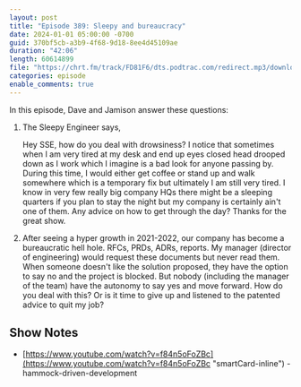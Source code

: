 ```yaml
---
layout: post
title: "Episode 389: Sleepy and bureaucracy"
date: 2024-01-01 05:00:00 -0700
guid: 370bf5cb-a3b9-4f68-9d18-8ee4d45109ae
duration: "42:06"
length: 60614899
file: "https://chrt.fm/track/FD81F6/dts.podtrac.com/redirect.mp3/download.softskills.audio/sse-389.mp3"
categories: episode
enable_comments: true
---
```


In this episode, Dave and Jamison answer these questions:

1. The Sleepy Engineer says,
   
   Hey SSE, how do you deal with drowsiness? I notice that sometimes when I am very tired at my desk and end up eyes closed head drooped down as I work which I imagine is a bad look for anyone passing by. During this time, I would either get coffee or stand up and walk somewhere which is a temporary fix but ultimately I am still very tired. I know in very few really big company HQs there might be a sleeping quarters if you plan to stay the night but my company is certainly ain't one of them. Any advice on how to get through the day?
   Thanks for the great show.

2. After seeing a hyper growth in 2021-2022, our company has become a bureaucratic hell hole. RFCs, PRDs, ADRs, reports. My manager (director of engineering) would request these documents but never read them. When someone doesn't like the solution proposed, they have the option to say no and the project is blocked. But nobody (including the manager of the team) have the autonomy to say yes and move forward. How do you deal with this? Or is it time to give up and listened to the patented advice to quit my job?

## Show Notes
- [https://www.youtube.com/watch?v=f84n5oFoZBc](https://www.youtube.com/watch?v=f84n5oFoZBc "smartCard-inline")  - hammock-driven-development
